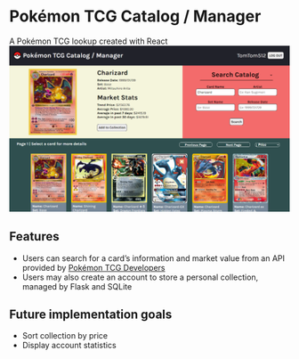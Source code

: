 <h1> Pokémon TCG Catalog / Manager </h1>

A Pokémon TCG lookup created with React
![img.png](pkmn_demo.png)

<h2> Features </h2>
<ul>
    <li> Users can search for a card’s information and market value from an API provided by 
        <a href="https://pokemontcg.io" target="_blank" rel="noopener noreferrer"> 
            Pokémon TCG Developers 
        </a>
    </li>
    <li> Users may also create an account to store a personal collection, managed by Flask and SQLite </li>
</ul>

<h2> Future implementation goals </h2>
<ul>
    <li> Sort collection by price </li>
    <li> Display account statistics </li>
</ul>